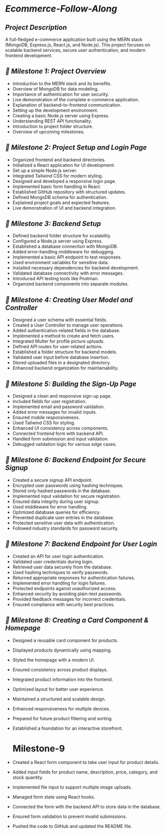 # *Ecommerce-Follow-Along*  

## *Project Description*  
A full-fledged e-commerce application built using the MERN stack (MongoDB, Express.js, React.js, and Node.js). This project focuses on scalable backend services, secure user authentication, and modern frontend development.  

## *🚀 Milestone 1: Project Overview*  
- Introduction to the MERN stack and its benefits.  
- Overview of MongoDB for data modeling.  
- Importance of authentication for user security.  
- Live demonstration of the complete e-commerce application.  
- Explanation of backend-to-frontend communication.  
- Setting up the development environment.  
- Creating a basic Node.js server using Express.  
- Understanding REST API functionality.  
- Introduction to project folder structure.  
- Overview of upcoming milestones.  

## *🚀 Milestone 2: Project Setup and Login Page*  
- Organized frontend and backend directories.  
- Initialized a React application for UI development.  
- Set up a simple Node.js server.  
- Integrated Tailwind CSS for modern styling.  
- Designed and developed a responsive login page.  
- Implemented basic form handling in React.  
- Established GitHub repository with structured updates.  
- Defined MongoDB schema for authentication.  
- Explained project goals and expected features.  
- Live demonstration of UI and backend integration.  

## *🚀 Milestone 3: Backend Setup*  
- Defined backend folder structure for scalability.  
- Configured a Node.js server using Express.  
- Established a database connection with MongoDB.  
- Added error-handling middleware for debugging.  
- Implemented a basic API endpoint to test responses.  
- Used environment variables for sensitive data.  
- Installed necessary dependencies for backend development.  
- Validated database connectivity with error messages.  
- Introduced API testing tools like Postman.  
- Organized backend components into separate modules.  

## *🚀 Milestone 4: Creating User Model and Controller*  
- Designed a user schema with essential fields.  
- Created a User Controller to manage user operations.  
- Added authentication-related fields in the database.  
- Implemented a method to create and fetch users.  
- Integrated Multer for profile picture uploads.  
- Defined API routes for user-related actions.  
- Established a folder structure for backend models.  
- Validated user input before database insertion.  
- Stored uploaded files in a designated directory.  
- Enhanced backend organization for maintainability.  

## *🚀 Milestone 5: Building the Sign-Up Page*  
- Designed a clean and responsive sign-up page.  
- Included fields for user registration.  
- Implemented email and password validation.  
- Added error messages for invalid inputs.  
- Ensured mobile responsiveness.  
- Used Tailwind CSS for styling.  
- Enhanced UI consistency across components.  
- Connected frontend form with backend API.  
- Handled form submission and input validation.  
- Debugged validation logic for various edge cases.  

## *🚀 Milestone 6: Backend Endpoint for Secure Signup*  
- Created a secure signup API endpoint.  
- Encrypted user passwords using hashing techniques.  
- Stored only hashed passwords in the database.  
- Implemented input validation for secure registration.  
- Ensured data integrity during user signup.  
- Used middleware for error handling.  
- Optimized database queries for efficiency.  
- Prevented duplicate user entries in the database.  
- Protected sensitive user data with authentication.  
- Followed industry standards for password security.  

## *🚀 Milestone 7: Backend Endpoint for User Login*  
- Created an API for user login authentication.  
- Validated user credentials during login.  
- Retrieved user data securely from the database.  
- Used hashing techniques to verify passwords.  
- Returned appropriate responses for authentication failures.  
- Implemented error handling for login failures.  
- Protected endpoints against unauthorized access.  
- Enhanced security by avoiding plain-text passwords.  
- Provided feedback messages for incorrect credentials.  
- Ensured compliance with security best practices.  

## *🚀 Milestone 8: Creating a Card Component & Homepage*  
- Designed a reusable card component for products.  
- Displayed products dynamically using mapping.  
- Styled the homepage with a modern UI.  
- Ensured consistency across product displays.  
- Integrated product information into the frontend.  
- Optimized layout for better user experience.  
- Maintained a structured and scalable design.  
- Enhanced responsiveness for multiple devices.  
- Prepared for future product filtering and sorting.  
- Established a foundation for an interactive storefront.

  # Milestone-9
- Created a React form component to take user input for product details.
- Added input fields for product name, description, price, category, and stock quantity.
- Implemented file input to support multiple image uploads.
- Managed form state using React hooks.
- Connected the form with the backend API to store data in the database.
- Ensured form validation to prevent invalid submissions.
- Pushed the code to GitHub and updated the README file.
